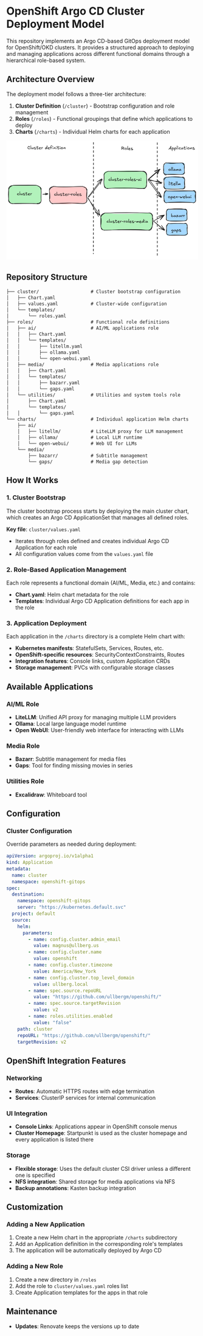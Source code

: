# OpenShift Argo CD Cluster Deployment Model

This repository implements an Argo CD-based GitOps deployment model for OpenShift/OKD clusters. It provides a structured approach to deploying and managing applications across different functional domains through a hierarchical role-based system.

## Architecture Overview

The deployment model follows a three-tier architecture:

1. **Cluster Definition** (`/cluster`) - Bootstrap configuration and role management
2. **Roles** (`/roles`) - Functional groupings that define which applications to deploy
3. **Charts** (`/charts`) - Individual Helm charts for each application

![Hierarchy](docs/images/chart-hierarchy.png)

## Repository Structure

```text
├── cluster/                   # Cluster bootstrap configuration
│   ├── Chart.yaml
│   ├── values.yaml            # Cluster-wide configuration
│   └── templates/
│       └── roles.yaml
├── roles/                     # Functional role definitions
│   ├── ai/                    # AI/ML applications role
│   │   ├── Chart.yaml
│   │   └── templates/
│   │       ├── litellm.yaml
│   │       ├── ollama.yaml
│   │       └── open-webui.yaml
│   ├── media/                 # Media applications role
│   │   ├── Chart.yaml
│   │   └── templates/
│   │       ├── bazarr.yaml
│   │       └── gaps.yaml
│   └── utilities/             # Utilities and system tools role
│       ├── Chart.yaml
│       └── templates/
│   │       └── gaps.yaml
└── charts/                    # Individual application Helm charts
    ├── ai/
    │   ├── litellm/           # LiteLLM proxy for LLM management
    │   ├── ollama/            # Local LLM runtime
    │   └── open-webui/        # Web UI for LLMs
    └── media/
        ├── bazarr/            # Subtitle management
        └── gaps/              # Media gap detection
```

## How It Works

### 1. Cluster Bootstrap

The cluster bootstrap process starts by deploying the main cluster chart, which creates an Argo CD ApplicationSet that manages all defined roles.

**Key file**: `cluster/values.yaml`

- Iterates through roles defined and creates individual Argo CD Application for each role
- All configuration values come from the `values.yaml` file

### 2. Role-Based Application Management

Each role represents a functional domain (AI/ML, Media, etc.) and contains:

- **Chart.yaml**: Helm chart metadata for the role
- **Templates**: Individual Argo CD Application definitions for each app in the role

### 3. Application Deployment

Each application in the `/charts` directory is a complete Helm chart with:

- **Kubernetes manifests**: StatefulSets, Services, Routes, etc.
- **OpenShift-specific resources**: SecurityContextConstraints, Routes
- **Integration features**: Console links, custom Application CRDs
- **Storage management**: PVCs with configurable storage classes

## Available Applications

### AI/ML Role

- **LiteLLM**: Unified API proxy for managing multiple LLM providers
- **Ollama**: Local large language model runtime
- **Open WebUI**: User-friendly web interface for interacting with LLMs

### Media Role

- **Bazarr**: Subtitle management for media files
- **Gaps**: Tool for finding missing movies in series

### Utilities Role

- **Excalidraw**: Whiteboard tool

## Configuration

### Cluster Configuration

Override parameters as needed during deployment:

```yaml
apiVersion: argoproj.io/v1alpha1
kind: Application
metadata:
  name: cluster
  namespace: openshift-gitops
spec:
  destination:
    namespace: openshift-gitops
    server: "https://kubernetes.default.svc"
  project: default
  source:
    helm:
      parameters:
        - name: config.cluster.admin_email
          value: magnus@ullberg.us
        - name: config.cluster.name
          value: openshift
        - name: config.cluster.timezone
          value: America/New_York
        - name: config.cluster.top_level_domain
          value: ullberg.local
        - name: spec.source.repoURL
          value: "https://github.com/ullbergm/openshift/"
        - name: spec.source.targetRevision
          value: v2
        - name: roles.utilities.enabled
          value: "false"
    path: cluster
    repoURL: "https://github.com/ullbergm/openshift/"
    targetRevision: v2
```

## OpenShift Integration Features

### Networking

- **Routes**: Automatic HTTPS routes with edge termination
- **Services**: ClusterIP services for internal communication

### UI Integration

- **Console Links**: Applications appear in OpenShift console menus
- **Cluster Homepage**: Startpunkt is used as the cluster homepage and every application is listed there

### Storage

- **Flexible storage**: Uses the default cluster CSI driver unless a different one is specified
- **NFS integration**: Shared storage for media applications via NFS
- **Backup annotations**: Kasten backup integration

## Customization

### Adding a New Application

1. Create a new Helm chart in the appropriate `/charts` subdirectory
2. Add an Application definition in the corresponding role's templates
3. The application will be automatically deployed by Argo CD

### Adding a New Role

1. Create a new directory in `/roles`
2. Add the role to `cluster/values.yaml` roles list
3. Create Application templates for the apps in that role

## Maintenance

- **Updates**: Renovate keeps the versions up to date
